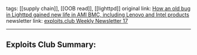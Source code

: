 tags:  [[supply chain]], [[OOB read]], [[lighttpd]]
original link:  [How an old bug in Lighttpd gained new life in AMI BMC, including Lenovo and Intel products](https://www.binarly.io/blog/lighttpd-gains-new-life?ref=blog.exploits.club)
newsletter link:   [exploits.club Weekly Newsletter 17](https://blog.exploits.club/exploits-club-weekly-newsletter-17/)

---
## Exploits Club Summary:
> 